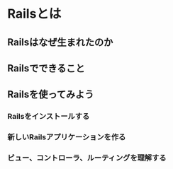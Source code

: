 # Railsとは

## Railsはなぜ生まれたのか

## Railsでできること

## Railsを使ってみよう
### Railsをインストールする
### 新しいRailsアプリケーションを作る
### ビュー、コントローラ、ルーティングを理解する
